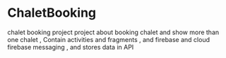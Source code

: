# ChaletBooking
chalet booking project
project about booking chalet and show more than one chalet , Contain activities and fragments , and firebase and cloud firebase messaging , and stores data in API
